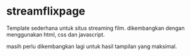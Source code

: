 # streamflixpage

Template sederhana untuk situs streaming film. 
dikembangkan dengan menggunakan html, css dan javascript. 

masih perlu dikembangkan lagi untuk hasil tampilan yang maksimal. 


